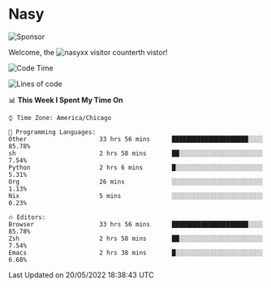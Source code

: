 # Nasy

<!--
<p align="center">
<img height="200" src="https://github-readme-stats.vercel.app/api?username=nasyxx&count_private=true&show_icons=true&theme=dracula&include_all_commits=true"/>
<img height="200" src="https://github-readme-stats.vercel.app/api/top-langs/?username=nasyxx&theme=dracula&hide=html,jupyter+notebook&count_private=true&show_icons=true"/>
</p>

  
----------------
-->

![Sponsor](https://img.shields.io/static/v1.svg?label=Sponsor&message=%E2%9D%A4&logo=GitHub&style=flat&color=pink)
 
Welcome, the ![nasyxx visitor counter](https://count.getloli.com/get/@nasyxx?theme=rule34)th vistor!
 
<!--START_SECTION:waka-->
![Code Time](http://img.shields.io/badge/Code%20Time-2%2C402%20hrs%2010%20mins-blue)

![Lines of code](https://img.shields.io/badge/From%20Hello%20World%20I%27ve%20Written-5%20Million%20lines%20of%20code-blue)

📊 **This Week I Spent My Time On** 

```text
⌚︎ Time Zone: America/Chicago

💬 Programming Languages: 
Other                    33 hrs 56 mins      █████████████████████░░░░   85.78% 
sh                       2 hrs 58 mins       ██░░░░░░░░░░░░░░░░░░░░░░░   7.54% 
Python                   2 hrs 6 mins        █░░░░░░░░░░░░░░░░░░░░░░░░   5.31% 
Org                      26 mins             ░░░░░░░░░░░░░░░░░░░░░░░░░   1.13% 
Nix                      5 mins              ░░░░░░░░░░░░░░░░░░░░░░░░░   0.23%

🔥 Editors: 
Browser                  33 hrs 56 mins      █████████████████████░░░░   85.78% 
Zsh                      2 hrs 58 mins       ██░░░░░░░░░░░░░░░░░░░░░░░   7.54% 
Emacs                    2 hrs 38 mins       █░░░░░░░░░░░░░░░░░░░░░░░░   6.68%

```


 Last Updated on 20/05/2022 18:38:43 UTC
<!--END_SECTION:waka-->

<!-- ![visitors](https://visitor-badge.laobi.icu/badge?page_id=nasyxx.nasyxx) -->

